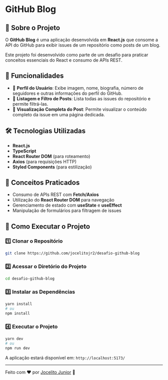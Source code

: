 # GitHub Blog

## 📌 Sobre o Projeto

O **GitHub Blog** é uma aplicação desenvolvida em **React.js** que consome a API do GitHub para exibir issues de um repositório como posts de um blog.

Este projeto foi desenvolvido como parte de um desafio para praticar conceitos essenciais do React e consumo de APIs REST.

## 🚀 Funcionalidades

- 📄 **Perfil do Usuário**: Exibe imagem, nome, biografia, número de seguidores e outras informações do perfil do GitHub.
- 🔎 **Listagem e Filtro de Posts**: Lista todas as issues do repositório e permite filtrá-las.
- 📰 **Visualização Completa do Post**: Permite visualizar o conteúdo completo da issue em uma página dedicada.

## 🛠 Tecnologias Utilizadas

- **React.js**
- **TypeScript**
- **React Router DOM** (para roteamento)
- **Axios** (para requisições HTTP)
- **Styled Components** (para estilização)

## 🎯 Conceitos Praticados

- Consumo de APIs REST com **Fetch/Axios**
- Utilização do **React Router DOM** para navegação
- Gerenciamento de estado com **useState** e **useEffect**
- Manipulação de formulários para filtragem de issues

## 📂 Como Executar o Projeto

### 1️⃣ Clonar o Repositório

```sh
git clone https://github.com/jocelitojr2/desafio-github-blog
```

### 2️⃣ Acessar o Diretório do Projeto

```sh
cd desafio-github-blog
```

### 3️⃣ Instalar as Dependências

```sh
yarn install
# ou
npm install
```

### 4️⃣ Executar o Projeto

```sh
yarn dev
# ou
npm run dev
```

A aplicação estará disponível em: `http://localhost:5173/`

---

Feito com ❤️ por [Jocelito Junior](https://github.com/jocelitojr2) 🚀
